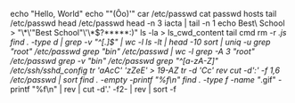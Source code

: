 echo "Hello, World"
echo "\"(Ôo)'"
car /etc/passwd
cat passwd hosts
tail /etc/passwd
head /etc/passwd
head -n 3 iacta | tail -n 1
echo Best\ School > "\\*\\\'\"Best School\"\\'\\\*\$\?\*\*\*\*\*:)"
ls -la > ls_cwd_content
tail cmd
rm -r *.js
find . -type d | grep -v "^[.]$" | wc -l
ls -lt | head -10
sort | uniq -u
grep "root" /etc/passwd
grep "bin" /etc/passwd | wc -l
grep -A 3 "root" /etc/passwd
grep -v "bin" /etc/passwd
grep "^[a-zA-Z]" /etc/ssh/sshd_config
tr 'aAcC' 'zZeE' > 19-AZ
tr -d 'Cc'
rev
cut -d':' -f 1,6 /etc/passwd | sort
find . -empty -printf "%f\n"
find . -type f -name "*.gif" -printf "%f\n" | rev | cut -d'.' -f2- | rev | sort -f
